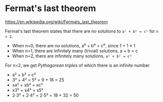 # Fermat's last theorem

https://en.wikipedia.org/wiki/Fermats_last_theorem

Fermat's last theorem states that there are no solutions to `aⁿ + bⁿ = cⁿ` for `n > 2`.

- When n=0, there are no solutions, a⁰ + b⁰ = c⁰, since 1 + 1 ≠ 1
- When n=1, there are infinitely many (trivial) solutions, a + b = c
- When n=2, there are infinitely many solutions, `a² + b² = c²`

For n=2, we get *Pythagorean triples* of which there is an infinite number
- a² + b² = c²
- 3² + 4² = 5² = 9 + 16 = 25
- xa² + xb² = xc²
- x3² + x4² = x5²
- 2⋅3² + 2⋅4² = 2⋅5² = 18 + 32 = 50
